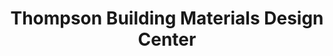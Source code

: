 ---
title: "Thompson Building Materials Design Center"
url: /orange/thompson-building-materials-design-center/
shop: Baustoffe
---